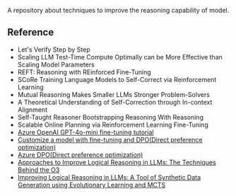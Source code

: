 A repository about techniques to improve the reasoning capability of model.

## Reference

- Let's Verify Step by Step
- Scaling LLM Test-Time Compute Optimally can be More Effective than Scaling Model Parameters
- REFT: Reasoning with REinforced Fine-Tuning
- SCoRe Training Language Models to Self-Correct via Reinforcement Learning
- Mutual Reasoning Makes Smaller LLMs Stronger Problem-Solvers
- A Theoretical Understanding of Self-Correction through In-context Alignment
- Self-Taught Reasoner Bootstrapping Reasoning With Reasoning
- Scalable Online Planning via Reinforcement Learning Fine-Tuning
- [Azure OpenAI GPT-4o-mini fine-tuning tutorial](https://learn.microsoft.com/en-us/azure/ai-services/openai/tutorials/fine-tune?tabs=python-new%2Ccommand-line)
- [Customize a model with fine-tuning and DPO(Direct preference optimization)](https://learn.microsoft.com/en-us/azure/ai-services/openai/how-to/fine-tuning?tabs=azure-openai%2Cturbo%2Cpython-new&pivots=programming-language-python)
- [Azure DPO(Direct preference optimization)](https://learn.microsoft.com/en-us/azure/ai-services/openai/how-to/fine-tuning?tabs=azure-openai%2Cturbo%2Cpython-new&pivots=programming-language-python#direct-preference-optimization-dpo-preview)
- [Approaches to Improve Logical Reasoning in LLMs: The Techniques Behind the O3](docs/review2412.md)
- [Improving Logical Reasoning in LLMs: A Tool of Synthetic Data Generation using Evolutionary Learning and MCTS](https://github.com/butterluo/ImproveReasoning/blob/main/data/evolvemcts4rl/README.md)